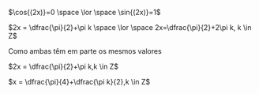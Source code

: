 $\cos{(2x)}=0 \space \lor \space \sin{(2x)}=1$

$2x = \dfrac{\pi}{2}+\pi k \space \lor \space 2x=\dfrac{\pi}{2}+2\pi k, k \in Z$

Como ambas têm em parte os mesmos valores

$2x = \dfrac{\pi}{2}+\pi k,k \in Z$

$x = \dfrac{\pi}{4}+\dfrac{\pi k}{2},k \in Z$
